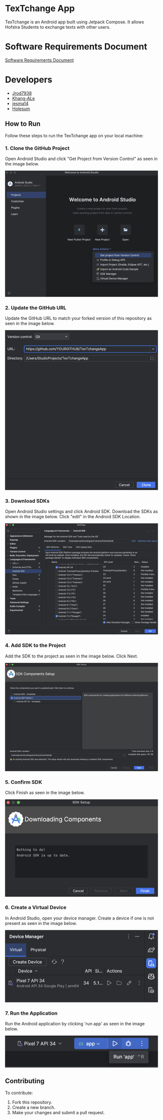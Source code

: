 # TexTchange App

TexTchange is an Android app built using Jetpack Compose. It allows Hofstra Students to exchange texts with other users.

# Software Requirements Document

[Software Requirements Document](https://github.com/Jrod7938/TexTchangeApp/wiki)

# Developers
- [Jrod7938](https://github.com/Jrod7938)
- [Khang-ALe](https://github.com/Khang-ALe)
- [jesma14](https://github.com/jesma14)
- [Holesum](https://github.com/Holesum)

## How to Run

Follow these steps to run the TexTchange app on your local machine:

### 1. Clone the GitHub Project
Open Android Studio and click "Get Project from Version Control" as seen in the image below.

![cloneProject](.github/images/1.cloneProject.png)

### 2. Update the GitHub URL
Update the GitHub URL to match your forked version of this repository as seen in the image below.

![updateURL](.github/images/2.updateURL.png)

### 3. Download SDKs
Open Android Studio settings and click Android SDK. Download the SDKs as shown in the image below. Click "edit" in the Android SDK Location.

![downloadSDK](.github/images/3.downloadSDK.png)

### 4. Add SDK to the Project
Add the SDK to the project as seen in the image below. Click Next.

![addSDKtoProject](.github/images/4.addSDKtoProject.png)

### 5. Confirm SDK
Click Finish as seen in the image below.

![confirmSDK](.github/images/5.confirmSDK.png)

### 6. Create a Virtual Device
In Android Studio, open your device manager. Create a device if one is not present as seen in the image below.

![createVirtualDevice](.github/images/6.createVirtualDevice.png)

### 7. Run the Application
Run the Android application by clicking 'run app' as seen in the image below.

![runApplication](.github/images/7.runApplication.png)

## Contributing

To contribute:

1. Fork this repository.
2. Create a new branch.
3. Make your changes and submit a pull request.


